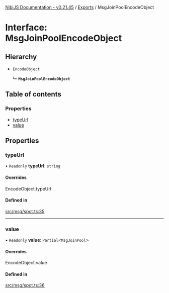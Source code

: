 [NibiJS Documentation - v0.21.45](../intro.md) / [Exports](../modules.md) / MsgJoinPoolEncodeObject

# Interface: MsgJoinPoolEncodeObject

## Hierarchy

- `EncodeObject`

  ↳ **`MsgJoinPoolEncodeObject`**

## Table of contents

### Properties

- [typeUrl](MsgJoinPoolEncodeObject.md#typeurl)
- [value](MsgJoinPoolEncodeObject.md#value)

## Properties

### typeUrl

• `Readonly` **typeUrl**: `string`

#### Overrides

EncodeObject.typeUrl

#### Defined in

[src/msg/spot.ts:35](https://github.com/NibiruChain/ts-sdk/blob/89f4b6e/packages/nibijs/src/msg/spot.ts#L35)

---

### value

• `Readonly` **value**: `Partial`<`MsgJoinPool`\>

#### Overrides

EncodeObject.value

#### Defined in

[src/msg/spot.ts:36](https://github.com/NibiruChain/ts-sdk/blob/89f4b6e/packages/nibijs/src/msg/spot.ts#L36)
